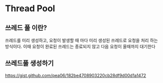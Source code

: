 # Thread Pool
## 쓰레드 풀 이란?
쓰레드를 미리 생성하고, 요청이 발생할 때 마다 미리 생성된 쓰레드로 요청을 처리 하는 방식이다.  이때 요청이 완료된 쓰레드는 종료되지 않고 다음 요청이 올때까지 대기한다
## 쓰레드풀 생성하기
https://gist.github.com/pea06/182be4708903220cb28df9d00d1a1472
